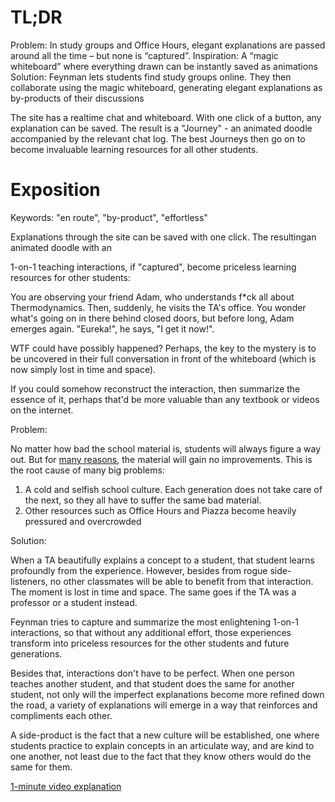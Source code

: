 # TL;DR

Problem: In study groups and Office Hours, elegant explanations are passed around all the time – but none is “captured”. 
Inspiration: A “magic whiteboard” where everything drawn can be instantly saved as animations 
Solution: Feynman lets students find study groups online. They then collaborate using the magic whiteboard, generating elegant explanations as by-products of their discussions

The site has a realtime chat and whiteboard. With one click of a button, any explanation can be saved. The result is a "Journey" - an animated doodle accompanied by the relevant chat log. The best Journeys then go on to become invaluable learning resources for all other students.

# Exposition

Keywords: "en route", "by-product", "effortless"

Explanations through the site can be saved with one click. The resultingan animated doodle with an 

1-on-1 teaching interactions, if "captured",  become priceless learning resources for other students:

You are observing your friend Adam, who understands f*ck all about Thermodynamics. Then, suddenly, he visits the TA's office. You wonder what's going on in there behind closed doors, but before long, Adam emerges again. "Eureka!", he says, "I get it now!".

WTF could have possibly happened? Perhaps, the key to the mystery is to be uncovered in their full conversation in front of the whiteboard (which is now simply lost in time and space). 

If you could somehow reconstruct the interaction, then summarize the essence of it, perhaps that'd be more valuable than any textbook or videos on the internet. 

Problem:

No matter how bad the school material is, students will always figure a way out. But for [many reasons](./doc/subject_evals.md), the material will gain no improvements. This is the root cause of many big problems:
  1) A cold and selfish school culture. Each generation does not take care of the next, so they all have to suffer the same bad material. 
  2) Other resources such as Office Hours and Piazza become heavily pressured and overcrowded 

Solution:

When a TA beautifully explains a concept to a student, that student learns profoundly from the experience. However, besides from rogue side-listeners, no other classmates will be able to benefit from that interaction. The moment is lost in time and space. The same goes if the TA was a professor or a student instead. 

Feynman tries to capture and summarize the most enlightening 1-on-1 interactions, so that without any additional effort, those experiences transform into priceless resources for the other students and future generations. 

Besides that, interactions don't have to be perfect. When one person teaches another student, and that student does the same for another student, not only will the imperfect explanations become more refined down the road, a variety of explanations will emerge in a way that reinforces and compliments each other. 

A side-product is the fact that a new culture will be established, one where students practice to explain concepts in an articulate way, and are kind to one another, not least due to the fact that they know others would do the same for them. 

[1-minute video explanation](https://www.youtube.com/watch?v=zsbHQWGIQ9Q)
